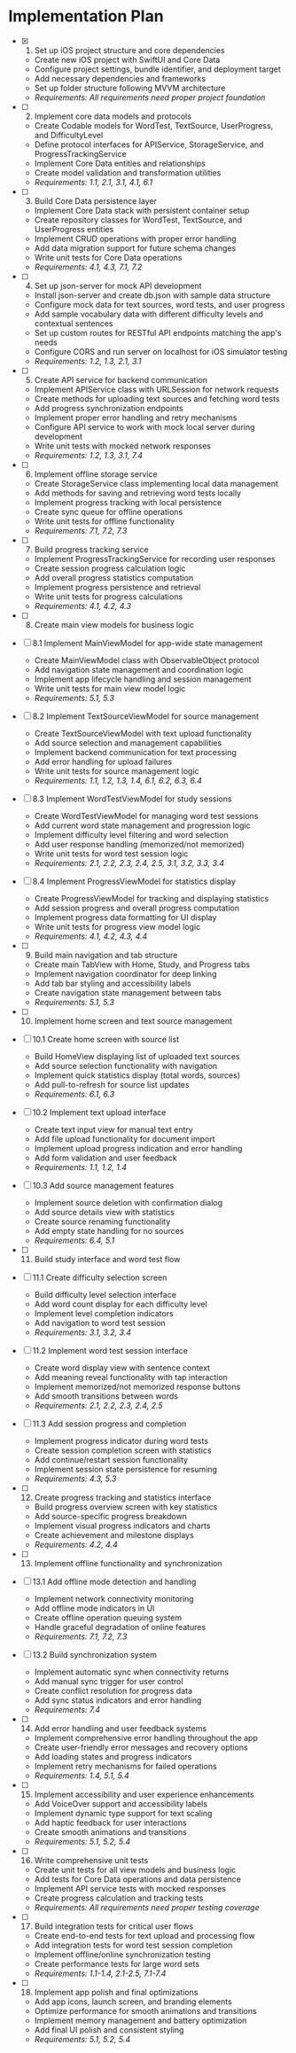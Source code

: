 # Implementation Plan

- [x] 1. Set up iOS project structure and core dependencies
  - Create new iOS project with SwiftUI and Core Data
  - Configure project settings, bundle identifier, and deployment target
  - Add necessary dependencies and frameworks
  - Set up folder structure following MVVM architecture
  - _Requirements: All requirements need proper project foundation_

- [ ] 2. Implement core data models and protocols
  - Create Codable models for WordTest, TextSource, UserProgress, and DifficultyLevel
  - Define protocol interfaces for APIService, StorageService, and ProgressTrackingService
  - Implement Core Data entities and relationships
  - Create model validation and transformation utilities
  - _Requirements: 1.1, 2.1, 3.1, 4.1, 6.1_

- [ ] 3. Build Core Data persistence layer
  - Implement Core Data stack with persistent container setup
  - Create repository classes for WordTest, TextSource, and UserProgress entities
  - Implement CRUD operations with proper error handling
  - Add data migration support for future schema changes
  - Write unit tests for Core Data operations
  - _Requirements: 4.1, 4.3, 7.1, 7.2_

- [ ] 4. Set up json-server for mock API development
  - Install json-server and create db.json with sample data structure
  - Configure mock data for text sources, word tests, and user progress
  - Add sample vocabulary data with different difficulty levels and contextual sentences
  - Set up custom routes for RESTful API endpoints matching the app's needs
  - Configure CORS and run server on localhost for iOS simulator testing
  - _Requirements: 1.2, 1.3, 2.1, 3.1_

- [ ] 5. Create API service for backend communication
  - Implement APIService class with URLSession for network requests
  - Create methods for uploading text sources and fetching word tests
  - Add progress synchronization endpoints
  - Implement proper error handling and retry mechanisms
  - Configure API service to work with mock local server during development
  - Write unit tests with mocked network responses
  - _Requirements: 1.2, 1.3, 3.1, 7.4_

- [ ] 6. Implement offline storage service
  - Create StorageService class implementing local data management
  - Add methods for saving and retrieving word tests locally
  - Implement progress tracking with local persistence
  - Create sync queue for offline operations
  - Write unit tests for offline functionality
  - _Requirements: 7.1, 7.2, 7.3_

- [ ] 7. Build progress tracking service
  - Implement ProgressTrackingService for recording user responses
  - Create session progress calculation logic
  - Add overall progress statistics computation
  - Implement progress persistence and retrieval
  - Write unit tests for progress calculations
  - _Requirements: 4.1, 4.2, 4.3_

- [ ] 8. Create main view models for business logic
- [ ] 8.1 Implement MainViewModel for app-wide state management
  - Create MainViewModel class with ObservableObject protocol
  - Add navigation state management and coordination logic
  - Implement app lifecycle handling and session management
  - Write unit tests for main view model logic
  - _Requirements: 5.1, 5.3_

- [ ] 8.2 Implement TextSourceViewModel for source management
  - Create TextSourceViewModel with text upload functionality
  - Add source selection and management capabilities
  - Implement backend communication for text processing
  - Add error handling for upload failures
  - Write unit tests for source management logic
  - _Requirements: 1.1, 1.2, 1.3, 1.4, 6.1, 6.2, 6.3, 6.4_

- [ ] 8.3 Implement WordTestViewModel for study sessions
  - Create WordTestViewModel for managing word test sessions
  - Add current word state management and progression logic
  - Implement difficulty level filtering and word selection
  - Add user response handling (memorized/not memorized)
  - Write unit tests for word test session logic
  - _Requirements: 2.1, 2.2, 2.3, 2.4, 2.5, 3.1, 3.2, 3.3, 3.4_

- [ ] 8.4 Implement ProgressViewModel for statistics display
  - Create ProgressViewModel for tracking and displaying statistics
  - Add session progress and overall progress computation
  - Implement progress data formatting for UI display
  - Write unit tests for progress view model logic
  - _Requirements: 4.1, 4.2, 4.3, 4.4_

- [ ] 9. Build main navigation and tab structure
  - Create main TabView with Home, Study, and Progress tabs
  - Implement navigation coordinator for deep linking
  - Add tab bar styling and accessibility labels
  - Create navigation state management between tabs
  - _Requirements: 5.1, 5.3_

- [ ] 10. Implement home screen and text source management
- [ ] 10.1 Create home screen with source list
  - Build HomeView displaying list of uploaded text sources
  - Add source selection functionality with navigation
  - Implement quick statistics display (total words, sources)
  - Add pull-to-refresh for source list updates
  - _Requirements: 6.1, 6.3_

- [ ] 10.2 Implement text upload interface
  - Create text input view for manual text entry
  - Add file upload functionality for document import
  - Implement upload progress indication and error handling
  - Add form validation and user feedback
  - _Requirements: 1.1, 1.2, 1.4_

- [ ] 10.3 Add source management features
  - Implement source deletion with confirmation dialog
  - Add source details view with statistics
  - Create source renaming functionality
  - Add empty state handling for no sources
  - _Requirements: 6.4, 5.1_

- [ ] 11. Build study interface and word test flow
- [ ] 11.1 Create difficulty selection screen
  - Build difficulty level selection interface
  - Add word count display for each difficulty level
  - Implement level completion indicators
  - Add navigation to word test session
  - _Requirements: 3.1, 3.2, 3.4_

- [ ] 11.2 Implement word test session interface
  - Create word display view with sentence context
  - Add meaning reveal functionality with tap interaction
  - Implement memorized/not memorized response buttons
  - Add smooth transitions between words
  - _Requirements: 2.1, 2.2, 2.3, 2.4, 2.5_

- [ ] 11.3 Add session progress and completion
  - Implement progress indicator during word tests
  - Create session completion screen with statistics
  - Add continue/restart session functionality
  - Implement session state persistence for resuming
  - _Requirements: 4.3, 5.3_

- [ ] 12. Create progress tracking and statistics interface
  - Build progress overview screen with key statistics
  - Add source-specific progress breakdown
  - Implement visual progress indicators and charts
  - Create achievement and milestone displays
  - _Requirements: 4.2, 4.4_

- [ ] 13. Implement offline functionality and synchronization
- [ ] 13.1 Add offline mode detection and handling
  - Implement network connectivity monitoring
  - Add offline mode indicators in UI
  - Create offline operation queuing system
  - Handle graceful degradation of online features
  - _Requirements: 7.1, 7.2, 7.3_

- [ ] 13.2 Build synchronization system
  - Implement automatic sync when connectivity returns
  - Add manual sync trigger for user control
  - Create conflict resolution for progress data
  - Add sync status indicators and error handling
  - _Requirements: 7.4_

- [ ] 14. Add error handling and user feedback systems
  - Implement comprehensive error handling throughout the app
  - Create user-friendly error messages and recovery options
  - Add loading states and progress indicators
  - Implement retry mechanisms for failed operations
  - _Requirements: 1.4, 5.1, 5.4_

- [ ] 15. Implement accessibility and user experience enhancements
  - Add VoiceOver support and accessibility labels
  - Implement dynamic type support for text scaling
  - Add haptic feedback for user interactions
  - Create smooth animations and transitions
  - _Requirements: 5.1, 5.2, 5.4_

- [ ] 16. Write comprehensive unit tests
  - Create unit tests for all view models and business logic
  - Add tests for Core Data operations and data persistence
  - Implement API service tests with mocked responses
  - Create progress calculation and tracking tests
  - _Requirements: All requirements need proper testing coverage_

- [ ] 17. Build integration tests for critical user flows
  - Create end-to-end tests for text upload and processing flow
  - Add integration tests for word test session completion
  - Implement offline/online synchronization testing
  - Create performance tests for large word sets
  - _Requirements: 1.1-1.4, 2.1-2.5, 7.1-7.4_

- [ ] 18. Implement app polish and final optimizations
  - Add app icons, launch screen, and branding elements
  - Optimize performance for smooth animations and transitions
  - Implement memory management and battery optimization
  - Add final UI polish and consistent styling
  - _Requirements: 5.1, 5.2, 5.4_
